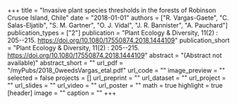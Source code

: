 +++
title = "Invasive plant species thresholds in the forests of Robinson Crusoe Island, Chile"
date = "2018-01-01"
authors = ["R. Vargas-Gaete", "C. Salas-Eljatib", "S. M. Gartner", "O. J. Vidal", "J. R. Bannister", "A. Pauchard"]
publication_types = ["2"]
publication = "Plant Ecology & Diversity, 11(2) : 205--215. https://doi.org/10.1080/17550874.2018.1444109"
publication_short = "Plant Ecology & Diversity, 11(2) : 205--215. https://doi.org/10.1080/17550874.2018.1444109"
abstract = "(Abstract not available)"
abstract_short = ""
url_pdf = "/myPubs/2018_0weedsVargas_etal.pdf"
url_code = ""
image_preview = ""
selected = false
projects = []
url_preprint = ""
url_dataset = ""
url_project = ""
url_slides = ""
url_video = ""
url_poster = ""
math = true
highlight = true
[header]
image = ""
caption = ""
+++
